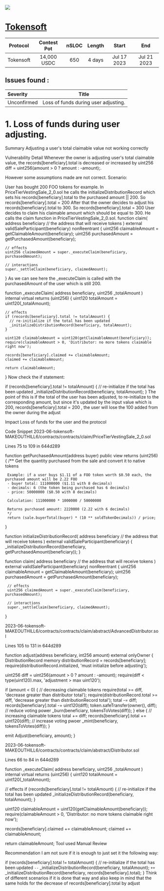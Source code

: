 ![](https://audits.sherlock.xyz/_next/image?url=https%3A%2F%2Fsherlock-files.ams3.digitaloceanspaces.com%2Fcontests%2Ftokensoft.jpg&w=96&q=75)

# [Tokensoft](https://audits.sherlock.xyz/contests/100)

| Protocol | Contest Pot | nSLOC | Length | Start | End |
|:--:|:--:|:--:|:--:|:--:|:--:|
| Tokensoft | 14,000 USDC | 650 | 4  days | Jul 17 2023 | Jul 21 2023 |

## Issues found :

| Severity | Title |
|:--|:--:|
| Unconfirmed | Loss of funds during user adjusting. |

# 1. Loss of funds during user adjusting.


Summary
Adjusting a user's total claimable value not working correctly

Vulnerability Detail
Whenever the owner is adjusting user's total claimable value, the records[beneficiary].total is decreased or increased by uint256 diff = uint256(amount > 0 ? amount : -amount);.

However some assumptions made are not correct. Scenario:

User has bought 200 FOO tokens for example.
In PriceTierVestingSale_2_0.sol he calls the initializeDistributionRecord which sets his records[beneficiary].total to the purchased amount || 200. So records[beneficiary].total = 200
After that the owner decides to adjust his records[beneficiary].total to 300. So records[beneficiary].total = 300
User decides to claim his claimable amount which should be equal to 300. He calls the claim function in PriceTierVestingSale_2_0.sol.
function claim(
    address beneficiary // the address that will receive tokens
  ) external validSaleParticipant(beneficiary) nonReentrant {
    uint256 claimableAmount = getClaimableAmount(beneficiary);
    uint256 purchasedAmount = getPurchasedAmount(beneficiary);

    // effects
    uint256 claimedAmount = super._executeClaim(beneficiary, purchasedAmount);

    // interactions
    super._settleClaim(beneficiary, claimedAmount);
  }
As we can see here the _executeClaim is called with the purchasedAmount of the user which is still 200.

function _executeClaim(
    address beneficiary,
    uint256 _totalAmount
  ) internal virtual returns (uint256) {
    uint120 totalAmount = uint120(_totalAmount);

    // effects
    if (records[beneficiary].total != totalAmount) {
      // re-initialize if the total has been updated
      _initializeDistributionRecord(beneficiary, totalAmount);
    }
    
    uint120 claimableAmount = uint120(getClaimableAmount(beneficiary));
    require(claimableAmount > 0, 'Distributor: no more tokens claimable right now');

    records[beneficiary].claimed += claimableAmount;
    claimed += claimableAmount;

    return claimableAmount;
  }
Now check the if statement:

 if (records[beneficiary].total != totalAmount) {
      // re-initialize if the total has been updated
      _initializeDistributionRecord(beneficiary, totalAmount);
    }
The point of this is if the total of the user has been adjusted, to re-initialize to the corresponding amount, but since it's updated by the input value which is 200, records[beneficiary].total = 200 , the user will lose the 100 added from the owner during the adjust

Impact
Loss of funds for the user and the protocol

Code Snippet
2023-06-tokensoft-MAKEOUTHILL6/contracts/contracts/claim/PriceTierVestingSale_2_0.sol

Lines 75 to 109 in 644d289

   function getPurchasedAmount(address buyer) public view returns (uint256) { 
     /** 
     Get the quantity purchased from the sale and convert it to native tokens 
    
     Example: if a user buys $1.11 of a FOO token worth $0.50 each, the purchased amount will be 2.22 FOO 
     - buyer total: 111000000 ($1.11 with 8 decimals) 
     - decimals: 6 (the token being purchased has 6 decimals) 
     - price: 50000000 ($0.50 with 8 decimals) 
  
     Calculation: 111000000 * 1000000 / 50000000 
  
     Returns purchased amount: 2220000 (2.22 with 6 decimals) 
     */ 
     return (sale.buyerTotal(buyer) * (10 ** soldTokenDecimals)) / price; 
   } 
  
   function initializeDistributionRecord( 
     address beneficiary // the address that will receive tokens 
   ) external validSaleParticipant(beneficiary) { 
     _initializeDistributionRecord(beneficiary, getPurchasedAmount(beneficiary)); 
   } 
  
   function claim( 
     address beneficiary // the address that will receive tokens 
   ) external validSaleParticipant(beneficiary) nonReentrant { 
     uint256 claimableAmount = getClaimableAmount(beneficiary); 
     uint256 purchasedAmount = getPurchasedAmount(beneficiary); 
  
     // effects 
     uint256 claimedAmount = super._executeClaim(beneficiary, purchasedAmount); 
  
     // interactions 
     super._settleClaim(beneficiary, claimedAmount); 
   } 
  
2023-06-tokensoft-MAKEOUTHILL6/contracts/contracts/claim/abstract/AdvancedDistributor.sol

Lines 105 to 131 in 644d289

 function adjust(address beneficiary, int256 amount) external onlyOwner { 
   DistributionRecord memory distributionRecord = records[beneficiary]; 
   require(distributionRecord.initialized, 'must initialize before adjusting'); 
  
   uint256 diff = uint256(amount > 0 ? amount : -amount); 
   require(diff < type(uint120).max, 'adjustment > max uint120'); 
  
   if (amount < 0) { 
     // decreasing claimable tokens 
     require(total >= diff, 'decrease greater than distributor total'); 
     require(distributionRecord.total >= diff, 'decrease greater than distributionRecord total'); 
     total -= diff; 
     records[beneficiary].total -= uint120(diff); 
     token.safeTransfer(owner(), diff); 
     // reduce voting power 
     _burn(beneficiary, tokensToVotes(diff)); 
   } else { 
     // increasing claimable tokens 
     total += diff; 
     records[beneficiary].total += uint120(diff); 
     // increase voting pwoer 
     _mint(beneficiary, tokensToVotes(diff)); 
   } 
  
   emit Adjust(beneficiary, amount); 
 } 
  
2023-06-tokensoft-MAKEOUTHILL6/contracts/contracts/claim/abstract/Distributor.sol

Lines 66 to 84 in 644d289

 function _executeClaim( 
   address beneficiary, 
   uint256 _totalAmount 
 ) internal virtual returns (uint256) { 
   uint120 totalAmount = uint120(_totalAmount); 
  
   // effects 
   if (records[beneficiary].total != totalAmount) { 
     // re-initialize if the total has been updated 
     _initializeDistributionRecord(beneficiary, totalAmount); 
   } 
    
   uint120 claimableAmount = uint120(getClaimableAmount(beneficiary)); 
   require(claimableAmount > 0, 'Distributor: no more tokens claimable right now'); 
  
   records[beneficiary].claimed += claimableAmount; 
   claimed += claimableAmount; 
  
   return claimableAmount; 
Tool used
Manual Review

Recommendation
I am not sure if it is enough to just set it the following way:

 if (records[beneficiary].total != totalAmount) {
      // re-initialize if the total has been updated
      `--` _initializeDistributionRecord(beneficiary, totalAmount);
     `++` _initializeDistributionRecord(beneficiary, records[beneficiary].total);
    }
Think of different scenarios if it is done that way and also keep in mind that the same holds for the decrease of records[beneficiary].total by adjust
